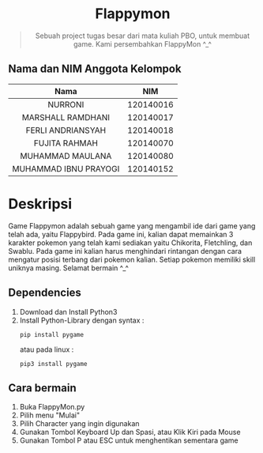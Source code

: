 <div align="center">

# Flappymon
>  Sebuah project tugas besar dari mata kuliah PBO, untuk membuat game. Kami persembahkan FlappyMon ^_^

</div>

## Nama dan NIM Anggota Kelompok
| Nama | NIM |
| :---: | :---: |
| NURRONI                   | 120140016 |
| MARSHALL RAMDHANI         | 120140017 |
| FERLI ANDRIANSYAH         | 120140018 |
| FUJITA RAHMAH             | 120140070 |
| MUHAMMAD MAULANA          | 120140080 |
| MUHAMMAD IBNU PRAYOGI     | 120140152 |

# Deskripsi
Game Flappymon adalah sebuah game yang mengambil ide dari game yang telah ada, yaitu Flappybird. Pada game ini, kalian dapat memainkan 3 karakter pokemon yang telah kami sediakan yaitu Chikorita, Fletchling, dan Swablu. Pada game ini kalian harus menghindari rintangan dengan cara mengatur posisi terbang dari pokemon kalian. Setiap pokemon memiliki skill uniknya masing.
Selamat bermain ^_^


## Dependencies
1. Download dan Install Python3
2. Install Python-Library dengan syntax :
    ```
    pip install pygame 
    ```
    atau pada linux : 
    ```
    pip3 install pygame 
    ```


##  Cara bermain
1. Buka FlappyMon.py
2. Pilih menu "Mulai"
3. Pilih Character yang ingin digunakan
4. Gunakan Tombol Keyboard Up dan Spasi, atau Klik Kiri pada Mouse
5. Gunakan Tombol P atau ESC untuk menghentikan sementara game
